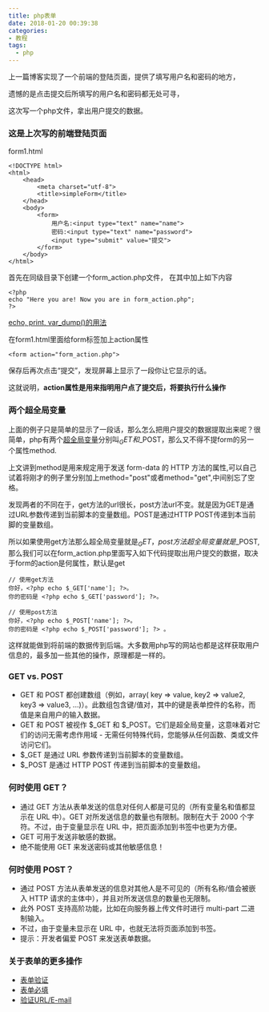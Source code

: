 ```yaml
---
title: php表单
date: 2018-01-20 00:39:38
categories:
- 教程
tags:
  - php
---
```


上一篇博客实现了一个前端的登陆页面，提供了填写用户名和密码的地方，

遗憾的是点击提交后所填写的用户名和密码都无处可寻，

这次写一个php文件，拿出用户提交的数据。



### 这是上次写的前端登陆页面

form1.html
```
<!DOCTYPE html>
<html>
    <head>
        <meta charset="utf-8">
        <title>simpleForm</title>
    </head>
    <body>
        <form>
            用户名:<input type="text" name="name">
            密码:<input type="text" name="password">
            <input type="submit" value="提交">
        </form>
    </body>
</html>
```
<!-- more -->
首先在同级目录下创建一个form_action.php文件， 在其中加上如下内容
```
<?php
echo "Here you are! Now you are in form_action.php";
?>
```
[echo, print, var_dump()的用法](http://www.runoob.com/php/php-echo-print.html)

<!--more-->

在form1.html里面给form标签加上action属性
```
<form action="form_action.php">
```

保存后再次点击“提交”，发现屏幕上显示了一段你让它显示的话。

这就说明，**action属性是用来指明用户点了提交后，将要执行什么操作**

### 两个超全局变量

上面的例子只是简单的显示了一段话，那么怎么把用户提交的数据提取出来呢？很简单，php有两个[超全局变量](http://www.w3school.com.cn/php/php_superglobals.asp)分别叫$_GET和$_POST，那么又不得不提form的另一个属性method.

上文讲到method是用来规定用于发送 form-data 的 HTTP 方法的属性,可以自己试着将刚才的例子里分别加上method="post"或者method="get",中间别忘了空格。

发现两者的不同在于，get方法的url很长，post方法url不变。就是因为GET是通过URL参数传递到当前脚本的变量数组。POST是通过HTTP POST传递到本当前脚的变量数组。

所以如果使用get方法那么超全局变量就是$_GET，post方法超全局变量就是$_POST,那么我们可以在form_action.php里面写入如下代码提取出用户提交的数据，取决于form的action是何属性，默认是get

```
// 使用get方法
你好，<?php echo $_GET['name']; ?>。
你的密码是 <?php echo $_GET['password']; ?>。

// 使用post方法
你好，<?php echo $_POST['name']; ?>。
你的密码是 <?php echo $_POST['password']; ?> 。
```
这样就能做到将前端的数据传到后端。大多数用php写的网站也都是这样获取用户信息的，最多加一些其他的操作，原理都是一样的。


### GET vs. POST

* GET 和 POST 都创建数组（例如，array( key => value, key2 => value2, key3 => value3, ...)）。此数组包含键/值对，其中的键是表单控件的名称，而值是来自用户的输入数据。
* GET 和 POST 被视作 $_GET 和 $_POST。它们是超全局变量，这意味着对它们的访问无需考虑作用域 - 无需任何特殊代码，您能够从任何函数、类或文件访问它们。
* $_GET 是通过 URL 参数传递到当前脚本的变量数组。
* $_POST 是通过 HTTP POST 传递到当前脚本的变量数组。

### 何时使用 GET？

* 通过 GET 方法从表单发送的信息对任何人都是可见的（所有变量名和值都显示在 URL 中）。GET 对所发送信息的数量也有限制。限制在大于 2000 个字符。不过，由于变量显示在 URL 中，把页面添加到书签中也更为方便。
* GET 可用于发送非敏感的数据。
* 绝不能使用 GET 来发送密码或其他敏感信息！

### 何时使用 POST？

* 通过 POST 方法从表单发送的信息对其他人是不可见的（所有名称/值会被嵌入 HTTP 请求的主体中），并且对所发送信息的数量也无限制。
* 此外 POST 支持高阶功能，比如在向服务器上传文件时进行 multi-part 二进制输入。
* 不过，由于变量未显示在 URL 中，也就无法将页面添加到书签。
* 提示：开发者偏爱 POST 来发送表单数据。

### 关于表单的更多操作

* [表单验证](http://www.w3school.com.cn/php/php_form_validation.asp)
* [表单必填](http://www.w3school.com.cn/php/php_form_required.asp)
* [验证URL/E-mail](http://www.w3school.com.cn/php/php_form_url_email.asp)
